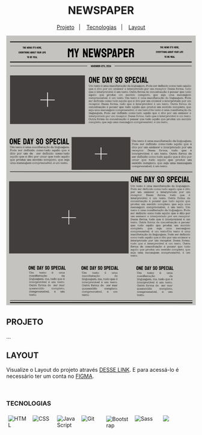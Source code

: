 
<h1 align="center"> NEWSPAPER </h1>


<p align="center">
  <a href="#projeto ">Projeto</a>&nbsp;&nbsp;&nbsp;|&nbsp;&nbsp;&nbsp;
  <a href="#tecnologias">Tecnologias</a>&nbsp;&nbsp;&nbsp;|&nbsp;&nbsp;&nbsp;
  <a href="#layout">Layout</a>

  
</p>
<img src="asset/readm/LAYOUT-newspaper.png">


## PROJETO
...

## LAYOUT


Visualize o Layout do projeto através [DESSE LINK](https://www.figma.com/design/AgSpkOwBb7mrpJM3hIM3Do/My-Newspaper?node-id=4-4&t=qNIk3VV5QUAbMSC1-1). E para acessá-lo é necessário ter um conta no [FIGMA](https://figma.com).

<br>

### TECNOLOGIAS 
<div style="display:flex; gap:5px;">
   <img style="width:50px; margin:5px;" src="https://cdn-icons-png.flaticon.com/128/732/732212.png" alt="HTML">

   <img style="width:50px; margin:5px;" src="https://cdn-icons-png.flaticon.com/128/732/732190.png" alt="CSS">

   <img style="width:50px; margin:5px;" src="https://logospng.org/download/javascript/logo-javascript-1024.png" alt="Java Script">
  
   <img style="width:50px; margin:5px;" src="https://git-scm.com/images/logos/downloads/Git-Icon-1788C.png" alt="Git">

   <img style="width:60px; margin:6px;" src="https://upload.wikimedia.org/wikipedia/commons/thumb/b/b2/Bootstrap_logo.svg/800px-Bootstrap_logo.svg.png" alt="Bootstrap">

   <img style="width:60px; margin:5px;" src="https://upload.wikimedia.org/wikipedia/commons/thumb/9/96/Sass_Logo_Color.svg/640px-Sass_Logo_Color.svg.png" alt="Sass">

   <img style="width:50px; margin:5px;" src="https://4.bp.blogspot.com/-LiJZ5I8E7K8/XIe_GeI5glI/AAAAAAAAIuw/4Awu8j8r0P8TKBXzyxyslHEfplOlK9-6QCK4BGAYYCw/s1600/icon%2Bfigma%2Bvector.png">
</div>
